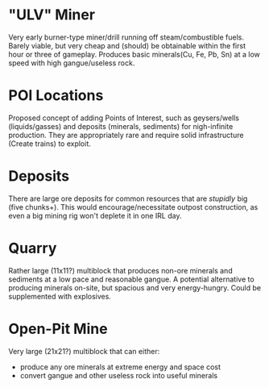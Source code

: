 # "ULV" Miner
Very early burner-type miner/drill running off steam/combustible fuels. Barely viable, but very cheap and (should) be obtainable within the first hour or three of gameplay. 
Produces basic minerals(Cu, Fe, Pb, Sn) at a low speed with high gangue/useless rock.
# POI Locations
Proposed concept of adding Points of Interest, such as geysers/wells (liquids/gasses) and deposits (minerals, sediments) for nigh-infinite production. They are appropriately rare and require solid infrastructure (Create trains) to exploit. 
# Deposits
There are large ore deposits for common resources that are *stupidly* big (five chunks+). This would encourage/necessitate outpost construction, as even a big mining rig won't deplete it in one IRL day.
# Quarry 
Rather large (11x11?) multiblock that produces non-ore minerals and sediments at a low pace and reasonable gangue. A potential alternative to producing minerals on-site, but spacious and very energy-hungry. Could be supplemented with explosives. 
# Open-Pit Mine
Very large (21x21?) multiblock that can either:
- produce any ore minerals at extreme energy and space cost
- convert gangue and other useless rock into useful minerals